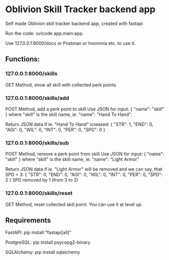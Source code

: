 # Oblivion Skill Tracker backend app
Self made Oblivion skill tracker backend app, created with fastapi

Run the code: uvicode app.main:app.

Use 127.0.0.1:8000/docs or Postman or Insomnia etc. to use it.

## Functions:
### 127.0.0.1:8000/skills
GET Method, show all skill with collected perk points

### 127.0.0.1:8000/skills/add
POST Method, add a perk point to skill
Use JSON for input:
{
"name": "skill"
}
where "skill" is the skill name, ie. "name": "Hand To Hand".

Return JSON data if ie. "Hand To Hand" icreased:
{
  "STR": 1,
  "END": 0,
  "AGI": 0,
  "WIL": 0,
  "INT": 0,
  "PER": 0,
  "SPD": 0
}

### 127.0.0.1:8000/skills/sub
POST Method, remove a perk point from skill
Use JSON for input:
{
"name": "skill"
}
 where "skill" is the skill name, ie. "name": "Light Armor"

Return JSON data if ie. "Light Armor" will be removed and we can say, that SPD = 3:
{
  "STR": 0,
  "END": 0,
  "AGI": 0,
  "WIL": 0,
  "INT": 0,
  "PER": 0,
  "SPD": 2
}
SPD removed by 1 (from 3 to 2)

### 127.0.0.1:8000/skills/reset
GET Method, reset collected skill point. You can use it at level up.

## Requirements
FastAPI:
  pip install "fastapi[all]"

PostgreSQL:
  pip install psycopg2-binary

SQLAlchemy:
  pip install sqlalchemy
